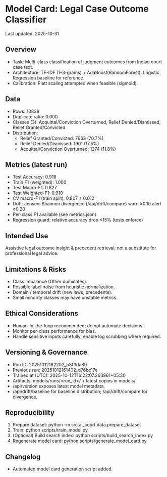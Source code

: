 # Model Card: Legal Case Outcome Classifier

Last updated: 2025-10-31

## Overview

- Task: Multi-class classification of judgment outcomes from Indian court case text.
- Architecture: TF-IDF (1–3-grams) + AdaBoost(RandomForest). Logistic Regression baseline for reference.
- Calibration: Platt scaling attempted when feasible (sigmoid).

## Data

- Rows: 10838
- Duplicate ratio: 0.000
- Classes (3): Acquittal/Conviction Overturned, Relief Denied/Dismissed, Relief Granted/Convicted
- Distribution:
  - Relief Granted/Convicted: 7663 (70.7%)
  - Relief Denied/Dismissed: 1901 (17.5%)
  - Acquittal/Conviction Overturned: 1274 (11.8%)

## Metrics (latest run)

- Test Accuracy: 0.918
- Train F1 (weighted): 1.000
- Test Macro-F1: 0.827
- Test Weighted-F1: 0.910
- CV macro-F1 (train split): 0.807 ± 0.012
- Drift: Jensen–Shannon divergence (/api/drift/compare) warn ≥0.10 alert ≥0.20
- Per-class F1 available (see metrics.json)
- Regression guard: relative accuracy drop ≤15% (tests enforce)

## Intended Use

Assistive legal outcome insight & precedent retrieval; not a substitute for professional legal advice.

## Limitations & Risks

- Class imbalance (Other dominates).
- Possible label noise from heuristic normalization.
- Domain / temporal drift (new laws, precedents).
- Small minority classes may have unstable metrics.

## Ethical Considerations

- Human-in-the-loop recommended; do not automate decisions.
- Monitor per-class performance for bias.
- Handle sensitive inputs carefully; enable log scrubbing where required.

## Versioning & Governance

- Run ID: 20251012162202_b8f3da89
- Previous run: 20251012161402_d76bc17e
- Trained at (UTC): 2025-10-12T16:22:07.263961+05:30
- Artifacts: models/runs/<run_id>/ + latest copies in models/
- /api/version exposes latest model metadata.
- /api/drift/baseline for baseline distribution; /api/drift/compare for divergence.

## Reproducibility

1. Prepare dataset: python -m src.ai_court.data.prepare_dataset
2. Train: python scripts/train_model.py
3. (Optional) Build search index: python scripts/build_search_index.py
4. Regenerate model card: python scripts/generate_model_card.py

## Changelog

- Automated model card generation script added.
